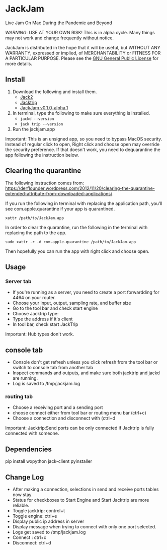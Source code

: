 # JackJam
Live Jam On Mac During the Pandemic and Beyond

*WARNING*: USE AT YOUR OWN RISK! This is in alpha cycle. Many things may not work and change frequently without notice.

JackJam is distributed in the hope that it will be useful, but WITHOUT ANY WARRANTY, expressed or implied, of MERCHANTABILITY or FITNESS FOR A PARTICULAR PURPOSE. Please see the [GNU General Public License](http://www.gnu.org/licenses/) for more details.

## Install
1. Download the following and install them.
    * [Jack2](https://jackaudio.org/downloads/)
    * [Jacktrip](https://ccrma.stanford.edu/software/jacktrip/osx/index.html)
    * [JackJam v0.1.0-alpha.1](https://github.com/chigkim/JackJam/releases/download/v0.1.0-alpha.1/JackJam-v0.1.0-alpha.1.zip)
2. In terminal, type the following to make sure everything is installed.
    * `jackd --version`
    * `jack trip --version`
3. Run the jackjam.app

Important: This is an unsigned app, so you need to bypass MacOS security. Instead of regular click to open, Right click and choose open may override the security preference. If that doesn't work, you need to dequarantine the app following the instruction below.

## Clearing the quarantine
The following instruction comes from: https://derflounder.wordpress.com/2012/11/20/clearing-the-quarantine-extended-attribute-from-downloaded-applications/

If you run the following in terminal with replacing the application path, you'll see com.apple.quarantine if your app is quarantined.

`xattr /path/to/JackJam.app`

In order to clear the quarantine, run the following in the terminal with replacing the path to the app.

`sudo xattr -r -d com.apple.quarantine /path/to/JackJam.app`

Then hopefully you can run the app with right click and choose open.

## Usage

### Server tab
* If you're running as a server, you need to create a port forwardding for 4464 on your router.
* Choose your input, output, sampling rate, and buffer size
* Go to the tool bar and check start engine
* Choose Jacktrip type:
* Type the address if it's client
* In tool bar, check start JackTrip

Important: Hub types don't work.

##  console tab
* Console don't get refresh unless you click refresh from the tool bar or switch to console tab from another tab
* Inspect commands and outputs, and make sure both jacktrip and jackd are running.
* Log is saved to /tmp/jackjam.log

### routing tab
* Choose a receiving port and a sending port
* choose connect either from tool bar or routing menu bar (ctrl+c)
* Choose a connection  and  disconnect with (ctrl+d

Important: Jacktrip:Send ports can be only connected if Jacktrip is fully connected with someone.

## Dependencies
pip install wxpython jack-client pyinstaller

## Change Log
* After  making a connection, selections in send and receive ports tables now stay
* Status for checkboxes to Start Engine and Start Jacktrip are more reliable.
* Toggle jacktrip: control+t
* Toggle engine: ctrl+e
* Display public ip address in server
* Display message when trying to connect with only one port selected.
* Logs get saved to /tmp/jackjam.log
* Connect		: ctrl+c
* Disconnect: ctrl+d

